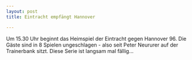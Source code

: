 ```yaml
---
layout: post
title: Eintracht empfängt Hannover

---
```


Um 15.30 Uhr beginnt das Heimspiel der Eintracht gegen Hannover 96. Die Gäste sind in 8 Spielen ungeschlagen - also seit Peter Neururer auf der Trainerbank sitzt. Diese Serie ist langsam mal fällig...


